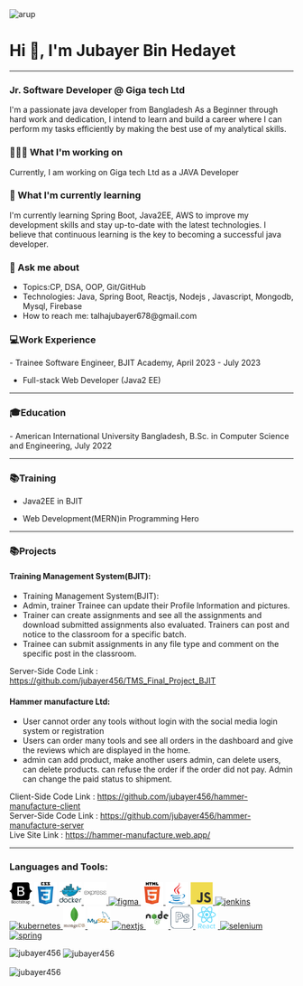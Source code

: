  <img width="100%" height="200" src="https://media.tenor.com/qJ5evVs-_uUAAAAC/coding.gif" alt="arup" /> 
<h1 align="left">Hi 👋, I'm Jubayer Bin Hedayet</h1>
<hr>
<h3 align="left">Jr. Software Developer @ Giga tech Ltd</h3>

<p> I'm a passionate java developer from Bangladesh As a Beginner through hard work and dedication, I intend to learn and build a career  where I can perform my tasks efficiently by making the best use of my analytical skills.</p>

<h3 align = "left"> 👨🏽‍💻 What I'm working on </h3>

<p>Currently, I am working on Giga tech Ltd as a JAVA Developer</p>

<h3 align = "left"> 🧠 What I'm currently learning </h3>

<p>I'm currently learning Spring Boot, Java2EE, AWS  to improve my development skills and stay up-to-date with the latest technologies. I believe that continuous learning is the key to becoming a successful java developer.</p>

<h3 align = "left"> 💬 Ask me about </h3>

<ul>
  <li>Topics:CP, DSA, OOP, Git/GitHub</li>
  <li>Technologies: Java, Spring Boot, Reactjs, Nodejs , Javascript, Mongodb, Mysql, Firebase</li>
  <li>How to reach me: talhajubayer678@gmail.com</li>
</ul>

<h3 align="left">💻Work Experience</h3>
- Trainee Software Engineer, BJIT Academy, April 2023 - July 2023

  - Full-stack Web Developer (Java2 EE)
<hr>
  
<h3 align="left">🎓Education</h3>
- American International University Bangladesh, B.Sc. in Computer Science and Engineering, July 2022 
<hr>

<h3 align="left">📚Training</h3>

- Java2EE in BJIT

- Web Development(MERN)in Programming Hero
<hr>

<h3 align="left">📚Projects</h3> 

<h4 align="left"> Training Management System(BJIT): </h4>

- Training Management System(BJIT):
- Admin, trainer Trainee can update their Profile Information and pictures.  
- Trainer can create assignments and see all the assignments and download submitted 
assignments also evaluated. Trainers can post and notice to the classroom for a specific
batch.
- Trainee can submit assignments in any file type and comment on the specific post in the 
classroom.
  
Server-Side Code Link : https://github.com/jubayer456/TMS_Final_Project_BJIT </br>

<h4 align="left">Hammer manufacture Ltd:</h4>
  
- User cannot order any tools without login with the social media login system or registration 
- Users can order many tools and see all orders in the dashboard and give the reviews which are  displayed in the home.  
- admin can add product, make another users admin, can delete users, can delete products. can  refuse the order if the order did not pay. Admin can change the paid status to shipment.    
  
  
Client-Side Code Link : https://github.com/jubayer456/hammer-manufacture-client </br>
Server-Side Code Link : https://github.com/jubayer456/hammer-manufacture-server  </br>
Live Site Link : https://hammer-manufacture.web.app/  </br>
  


<hr>


<h3 align="left">Languages and Tools:</h3>
<p align="left"> <a href="https://getbootstrap.com" target="_blank" rel="noreferrer"> <img src="https://raw.githubusercontent.com/devicons/devicon/master/icons/bootstrap/bootstrap-plain-wordmark.svg" alt="bootstrap" width="40" height="40"/> </a> <a href="https://www.w3schools.com/css/" target="_blank" rel="noreferrer"> <img src="https://raw.githubusercontent.com/devicons/devicon/master/icons/css3/css3-original-wordmark.svg" alt="css3" width="40" height="40"/> </a> <a href="https://www.docker.com/" target="_blank" rel="noreferrer"> <img src="https://raw.githubusercontent.com/devicons/devicon/master/icons/docker/docker-original-wordmark.svg" alt="docker" width="40" height="40"/> </a> <a href="https://expressjs.com" target="_blank" rel="noreferrer"> <img src="https://raw.githubusercontent.com/devicons/devicon/master/icons/express/express-original-wordmark.svg" alt="express" width="40" height="40"/> </a> <a href="https://www.figma.com/" target="_blank" rel="noreferrer"> <img src="https://www.vectorlogo.zone/logos/figma/figma-icon.svg" alt="figma" width="40" height="40"/> </a> <a href="https://www.w3.org/html/" target="_blank" rel="noreferrer"> <img src="https://raw.githubusercontent.com/devicons/devicon/master/icons/html5/html5-original-wordmark.svg" alt="html5" width="40" height="40"/> </a> <a href="https://www.java.com" target="_blank" rel="noreferrer"> <img src="https://raw.githubusercontent.com/devicons/devicon/master/icons/java/java-original.svg" alt="java" width="40" height="40"/> </a> <a href="https://developer.mozilla.org/en-US/docs/Web/JavaScript" target="_blank" rel="noreferrer"> <img src="https://raw.githubusercontent.com/devicons/devicon/master/icons/javascript/javascript-original.svg" alt="javascript" width="40" height="40"/> </a> <a href="https://www.jenkins.io" target="_blank" rel="noreferrer"> <img src="https://www.vectorlogo.zone/logos/jenkins/jenkins-icon.svg" alt="jenkins" width="40" height="40"/> </a> <a href="https://kubernetes.io" target="_blank" rel="noreferrer"> <img src="https://www.vectorlogo.zone/logos/kubernetes/kubernetes-icon.svg" alt="kubernetes" width="40" height="40"/> </a> <a href="https://www.mongodb.com/" target="_blank" rel="noreferrer"> <img src="https://raw.githubusercontent.com/devicons/devicon/master/icons/mongodb/mongodb-original-wordmark.svg" alt="mongodb" width="40" height="40"/> </a> <a href="https://www.mysql.com/" target="_blank" rel="noreferrer"> <img src="https://raw.githubusercontent.com/devicons/devicon/master/icons/mysql/mysql-original-wordmark.svg" alt="mysql" width="40" height="40"/> </a> <a href="https://nextjs.org/" target="_blank" rel="noreferrer"> <img src="https://cdn.worldvectorlogo.com/logos/nextjs-2.svg" alt="nextjs" width="40" height="40"/> </a> <a href="https://nodejs.org" target="_blank" rel="noreferrer"> <img src="https://raw.githubusercontent.com/devicons/devicon/master/icons/nodejs/nodejs-original-wordmark.svg" alt="nodejs" width="40" height="40"/> </a> <a href="https://www.photoshop.com/en" target="_blank" rel="noreferrer"> <img src="https://raw.githubusercontent.com/devicons/devicon/master/icons/photoshop/photoshop-line.svg" alt="photoshop" width="40" height="40"/> </a> <a href="https://reactjs.org/" target="_blank" rel="noreferrer"> <img src="https://raw.githubusercontent.com/devicons/devicon/master/icons/react/react-original-wordmark.svg" alt="react" width="40" height="40"/> </a> <a href="https://www.selenium.dev" target="_blank" rel="noreferrer"> <img src="https://raw.githubusercontent.com/detain/svg-logos/780f25886640cef088af994181646db2f6b1a3f8/svg/selenium-logo.svg" alt="selenium" width="40" height="40"/> </a> <a href="https://spring.io/" target="_blank" rel="noreferrer"> <img src="https://www.vectorlogo.zone/logos/springio/springio-icon.svg" alt="spring" width="40" height="40"/> </a> </p>

<p><img align="left" src="https://github-readme-stats.vercel.app/api/top-langs?username=jubayer456&show_icons=true&locale=en&layout=compact" alt="jubayer456" /></p>

<p>&nbsp;<img align="center" src="https://github-readme-stats.vercel.app/api?username=jubayer456&show_icons=true&locale=en" alt="jubayer456" /></p>

<p><img align="center" src="https://github-readme-streak-stats.herokuapp.com/?user=jubayer456&" alt="jubayer456" /></p>
